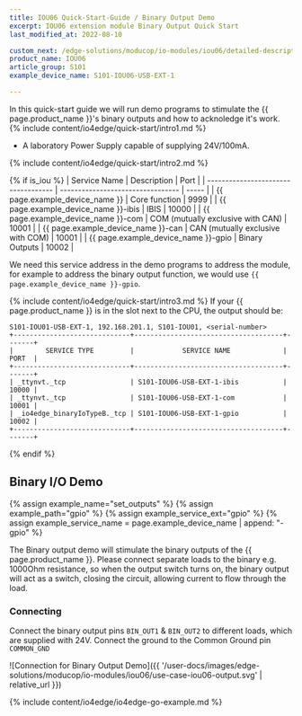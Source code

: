 ```yaml
---
title: IOU06 Quick-Start-Guide / Binary Output Demo
excerpt: IOU06 extension module Binary Output Quick Start
last_modified_at: 2022-08-10

custom_next: /edge-solutions/moducop/io-modules/iou06/detailed-description/
product_name: IOU06
article_group: S101
example_device_name: S101-IOU06-USB-EXT-1

---
```


In this quick-start guide we will run demo programs to stimulate the {{ page.product_name }}'s binary outputs and how to acknoledge it's work.
{% include content/io4edge/quick-start/intro1.md %}
* A laboratory Power Supply capable of supplying 24V/100mA.

{% include content/io4edge/quick-start/intro2.md %}

{% if is_iou %}
| Service Name                        | Description                       | Port  |
| ----------------------------------- | --------------------------------- | ----- |
| {{ page.example_device_name }}      | Core function                     | 9999  |
| {{ page.example_device_name }}-ibis | IBIS                              | 10000 |
| {{ page.example_device_name }}-com  | COM (mutually exclusive with CAN) | 10001 |
| {{ page.example_device_name }}-can  | CAN (mutually exclusive with COM) | 10001 |
| {{ page.example_device_name }}-gpio | Binary Outputs                    | 10002 |

We need this service address in the demo programs to address the module, for example to address the binary output function, we would use `{{ page.example_device_name }}-gpio`.

{% include content/io4edge/quick-start/intro3.md %}
If your {{ page.product_name }} is in the slot next to the CPU, the output should be:
```
S101-IOU01-USB-EXT-1, 192.168.201.1, S101-IOU01, <serial-number>
+-----------------------------+-------------------------------------+-------+
|        SERVICE TYPE         |            SERVICE NAME             | PORT  |
+-----------------------------+-------------------------------------+-------+
| _ttynvt._tcp                | S101-IOU06-USB-EXT-1-ibis           | 10000 |
| _ttynvt._tcp                | S101-IOU06-USB-EXT-1-com            | 10001 |
| _io4edge_binaryIoTypeB._tcp | S101-IOU06-USB-EXT-1-gpio           | 10002 |
+-----------------------------+-------------------------------------+-------+
```
{% endif %}

## Binary I/O Demo

{% assign example_name="set_outputs" %}
{% assign example_path="gpio" %}
{% assign example_service_ext="gpio" %}
{% assign example_service_name = page.example_device_name | append: "-gpio" %}

The Binary output demo will stimulate the binary outputs of the {{ page.product_name }}. Please connect separate loads to the binary  e.g. 1000Ohm resistance, so when the output switch turns on, the binary output will act as a switch, closing the circuit, allowing current to flow through the load.



### Connecting

Connect the binary output pins `BIN_OUT1` & `BIN_OUT2` to different loads, which are supplied with 24V. Connect the ground to the Common Ground pin `COMMON_GND`



![Connection for Binary Output Demo]({{ '/user-docs/images/edge-solutions/moducop/io-modules/iou06/use-case-iou06-output.svg' | relative_url }})

{% include content/io4edge/io4edge-go-example.md %}
